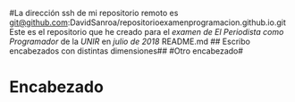 #La dirección ssh de mi repositorio remoto es git@github.com:DavidSanroa/repositorioexamenprogramacion.github.io.git
Este es el repositorio que he creado para el *examen de El Periodista como Programador* de la _UNIR_ en *julio de 2018*
README.md ## Escribo encabezados con distintas dimensiones## #Otro encabezado#
# Encabezado
